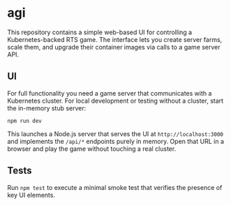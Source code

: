 # agi

This repository contains a simple web-based UI for controlling a Kubernetes-backed RTS game. The interface lets you create server farms, scale them, and upgrade their container images via calls to a game server API.

## UI

For full functionality you need a game server that communicates with a Kubernetes
cluster. For local development or testing without a cluster, start the in-memory
stub server:

```
npm run dev
```

This launches a Node.js server that serves the UI at `http://localhost:3000` and
implements the `/api/*` endpoints purely in memory. Open that URL in a browser
and play the game without touching a real cluster.

## Tests

Run `npm test` to execute a minimal smoke test that verifies the presence of key UI elements.
